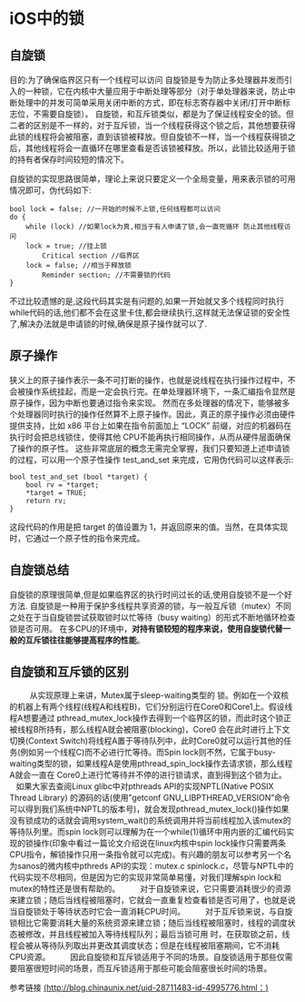 # iOS中的锁

## 自旋锁
####
目的:为了确保临界区只有一个线程可以访问
自旋锁是专为防止多处理器并发而引入的一种锁，它在内核中大量应用于中断处理等部分（对于单处理器来说，防止中断处理中的并发可简单采用关闭中断的方式，即在标志寄存器中关闭/打开中断标志位，不需要自旋锁）。
自旋锁，和互斥锁类似，都是为了保证线程安全的锁。但二者的区别是不一样的，对于互斥锁，当一个线程获得这个锁之后，其他想要获得此锁的线程将会被阻塞，直到该锁被释放。但自旋锁不一样，当一个线程获得锁之后，其他线程将会一直循环在哪里查看是否该锁被释放。所以，此锁比较适用于锁的持有者保存时间较短的情况下。

自旋锁的实现思路很简单，理论上来说只要定义一个全局变量，用来表示锁的可用情况即可，伪代码如下:

````
bool lock = false; //一开始的时候不上锁,任何线程都可以访问
do {
    while (lock) //如果lock为真,相当于有人申请了锁,会一直死循环 防止其他线程访问
    lock = true; //挂上锁
        Critical section //临界区
    lock = false; //相当于释放锁
        Reminder section; //不需要锁的代码 
}
````

不过比较遗憾的是,这段代码其实是有问题的,如果一开始就又多个线程同时执行while代码的话,他们都不会在这里卡住,都会继续执行,这样就无法保证锁的安全性了,解决办法就是申请锁的时候,确保是原子操作就可以了.

## 原子操作
####
狭义上的原子操作表示一条不可打断的操作，也就是说线程在执行操作过程中，不会被操作系统挂起，而是一定会执行完。在单处理器环境下，一条汇编指令显然是原子操作，因为中断也要通过指令来实现。
然而在多处理器的情况下，能够被多个处理器同时执行的操作任然算不上原子操作。因此，真正的原子操作必须由硬件提供支持，比如 x86 平台上如果在指令前面加上 “LOCK” 前缀，对应的机器码在执行时会把总线锁住，使得其他 CPU不能再执行相同操作，从而从硬件层面确保了操作的原子性。
这些非常底层的概念无需完全掌握，我们只要知道上述申请锁的过程，可以用一个原子性操作 test_and_set 来完成，它用伪代码可以这样表示:
````
bool test_and_set (bool *target) {  
    bool rv = *target; 
    *target = TRUE; 
    return rv;
}
````

这段代码的作用是把 target 的值设置为 1，并返回原来的值。当然，在具体实现时，它通过一个原子性的指令来完成。


## 自旋锁总结
####
自旋锁的原理很简单,但是如果临界区的执行时间过长的话,使用自旋锁不是一个好方法.
 自旋锁是一种用于保护多线程共享资源的锁，与一般互斥锁（mutex）不同之处在于当自旋锁尝试获取锁时以忙等待（busy waiting）的形式不断地循环检查锁是否可用。
在多CPU的环境中，**对持有锁较短的程序来说，使用自旋锁代替一般的互斥锁往往能够提高程序的性能**。

## 自旋锁和互斥锁的区别
    
    从实现原理上来讲，Mutex属于sleep-waiting类型的 锁。例如在一个双核的机器上有两个线程(线程A和线程B)，它们分别运行在Core0和Core1上。假设线程A想要通过 pthread_mutex_lock操作去得到一个临界区的锁，而此时这个锁正被线程B所持有，那么线程A就会被阻塞(blocking)，Core0 会在此时进行上下文切换(Context Switch)将线程A置于等待队列中，此时Core0就可以运行其他的任务(例如另一个线程C)而不必进行忙等待。而Spin lock则不然，它属于busy-waiting类型的锁，如果线程A是使用pthread_spin_lock操作去请求锁，那么线程A就会一直在 Core0上进行忙等待并不停的进行锁请求，直到得到这个锁为止。
       如果大家去查阅Linux glibc中对pthreads API的实现NPTL(Native POSIX Thread Library) 的源码的话(使用”getconf GNU_LIBPTHREAD_VERSION”命令可以得到我们系统中NPTL的版本号)，就会发现pthread_mutex_lock()操作如果 没有锁成功的话就会调用system_wait()的系统调用并将当前线程加入该mutex的等待队列里。而spin lock则可以理解为在一个while(1)循环中用内嵌的汇编代码实现的锁操作(印象中看过一篇论文介绍说在linux内核中spin lock操作只需要两条CPU指令，解锁操作只用一条指令就可以完成)。有兴趣的朋友可以参考另一个名为sanos的微内核中pthreds API的实现：mutex.c spinlock.c，尽管与NPTL中的代码实现不尽相同，但是因为它的实现非常简单易懂，对我们理解spin lock和mutex的特性还是很有帮助的。
        对于自旋锁来说，它只需要消耗很少的资源来建立锁；随后当线程被阻塞时，它就会一直重复检查看锁是否可用了，也就是说当自旋锁处于等待状态时它会一直消耗CPU时间。
        对于互斥锁来说，与自旋锁相比它需要消耗大量的系统资源来建立锁；随后当线程被阻塞时，线程的调度状态被修改，并且线程被加入等待线程队列；最后当锁可用 时，在获取锁之前，线程会被从等待队列取出并更改其调度状态；但是在线程被阻塞期间，它不消耗CPU资源。
        因此自旋锁和互斥锁适用于不同的场景。自旋锁适用于那些仅需要阻塞很短时间的场景，而互斥锁适用于那些可能会阻塞很长时间的场景。




参考链接
[(http://blog.chinaunix.net/uid-28711483-id-4995776.html：)]()

